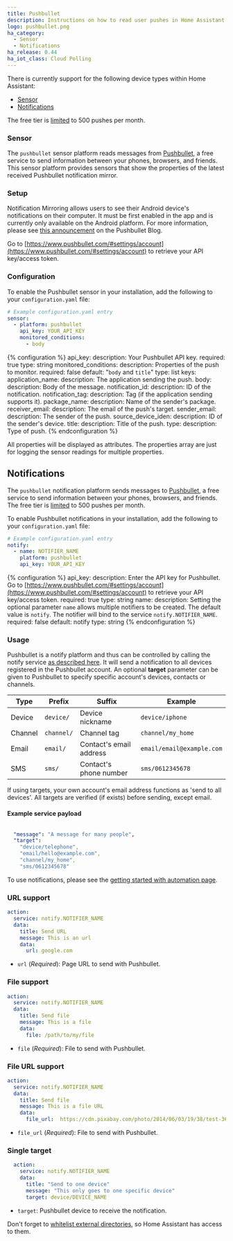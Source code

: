 ```yaml
---
title: Pushbullet
description: Instructions on how to read user pushes in Home Assistant
logo: pushbullet.png
ha_category:
  - Sensor
  - Notifications
ha_release: 0.44
ha_iot_class: Cloud Polling
---
```


There is currently support for the following device types within Home Assistant:

- [Sensor](#sensor)
- [Notifications](#notifications)

<div class='note'>

The free tier is [limited](https://docs.pushbullet.com/#push-limit) to 500 pushes per month.

</div>

### Sensor

The `pushbullet` sensor platform reads messages from [Pushbullet](https://www.pushbullet.com/), a free service to send information between your phones, browsers, and friends. This sensor platform provides sensors that show the properties of the latest received Pushbullet notification mirror.

### Setup

Notification Mirroring allows users to see their Android device's notifications on their computer. It must be first enabled in the app and is currently only available on the Android platform. For more information, please see [this announcement](https://blog.pushbullet.com/2013/11/12/real-time-notification-mirroring-from-android-to-your-computer/) on the Pushbullet Blog.

Go to [https://www.pushbullet.com/#settings/account](https://www.pushbullet.com/#settings/account) to retrieve your API key/access token.

### Configuration

To enable the Pushbullet sensor in your installation, add the following to your `configuration.yaml` file:

```yaml
# Example configuration.yaml entry
sensor:
  - platform: pushbullet
    api_key: YOUR_API_KEY
    monitored_conditions:
      - body
```

{% configuration %}
api_key:
  description: Your Pushbullet API key.
  required: true
  type: string
monitored_conditions:
  description: Properties of the push to monitor.
  required: false
  default: "`body` and `title`"
  type: list
  keys:
    application_name:
      description: The application sending the push.
    body:
      description: Body of the message.
    notification_id:
      description: ID of the notification.
    notification_tag:
      description: Tag (if the application sending supports it).
    package_name:
      description: Name of the sender's package.
    receiver_email:
      description: The email of the push's target.
    sender_email:
      description: The sender of the push.
    source_device_iden:
      description: ID of the sender's device.
    title:
      description: Title of the push.
    type:
      description: Type of push.
{% endconfiguration %}

All properties will be displayed as attributes. The properties array are just for logging the sensor readings for multiple properties.

## Notifications

The `pushbullet` notification platform sends messages to [Pushbullet](https://www.pushbullet.com/), a free service to send information between your phones, browsers, and friends. The free tier is [limited](https://docs.pushbullet.com/#push-limit) to 500 pushes per month.

To enable Pushbullet notifications in your installation, add the following to your `configuration.yaml` file:

```yaml
# Example configuration.yaml entry
notify:
  - name: NOTIFIER_NAME
    platform: pushbullet
    api_key: YOUR_API_KEY
```

{% configuration %}
api_key:
  description: Enter the API key for Pushbullet. Go to [https://www.pushbullet.com/#settings/account](https://www.pushbullet.com/#settings/account) to retrieve your API key/access token.
  required: true
  type: string
name:
  description: Setting the optional parameter `name` allows multiple notifiers to be created. The default value is `notify`. The notifier will bind to the service `notify.NOTIFIER_NAME`.
  required: false
  default: notify
  type: string
{% endconfiguration %}

### Usage

Pushbullet is a notify platform and thus can be controlled by calling the notify service [as described here](/integrations/notify/). It will send a notification to all devices registered in the Pushbullet account. An optional **target** parameter can be given to Pushbullet to specify specific account's devices, contacts or channels.

Type | Prefix | Suffix | Example
---- | ------ | ------ | -------
Device | `device/` | Device nickname | `device/iphone`
Channel | `channel/` | Channel tag | `channel/my_home`
Email | `email/` | Contact's email address | `email/email@example.com`
SMS | `sms/` | Contact's phone number | `sms/0612345678`

If using targets, your own account's email address functions as 'send to all devices'. All targets are verified (if exists) before sending, except email.

#### Example service payload

```yaml

  "message": "A message for many people",
  "target":
    "device/telephone",
    "email/hello@example.com",
    "channel/my_home",
    "sms/0612345678"

```

To use notifications, please see the [getting started with automation page](/getting-started/automation/).

### URL support

```yaml
action:
  service: notify.NOTIFIER_NAME
  data:
    title: Send URL
    message: This is an url
    data:
      url: google.com
```

- `url` (*Required*): Page URL to send with Pushbullet.

### File support

```yaml
action:
  service: notify.NOTIFIER_NAME
  data:
    title: Send file
    message: This is a file
    data:
      file: /path/to/my/file
```

- `file` (*Required*): File to send with Pushbullet.

### File URL support

```yaml
action:
  service: notify.NOTIFIER_NAME
  data:
    title: Send file
    message: This is a file URL
    data:
      file_url:  https://cdn.pixabay.com/photo/2014/06/03/19/38/test-361512_960_720.jpg
```

- `file_url` (*Required*): File to send with Pushbullet.

### Single target

```yaml
  action:
    service: notify.NOTIFIER_NAME
    data:
      title: "Send to one device"
      message: "This only goes to one specific device"
      target: device/DEVICE_NAME
```

- `target`: Pushbullet device to receive the notification.

<div class='note'>

Don't forget to [whitelist external directories](/docs/configuration/basic/), so Home Assistant has access to them.

</div>
